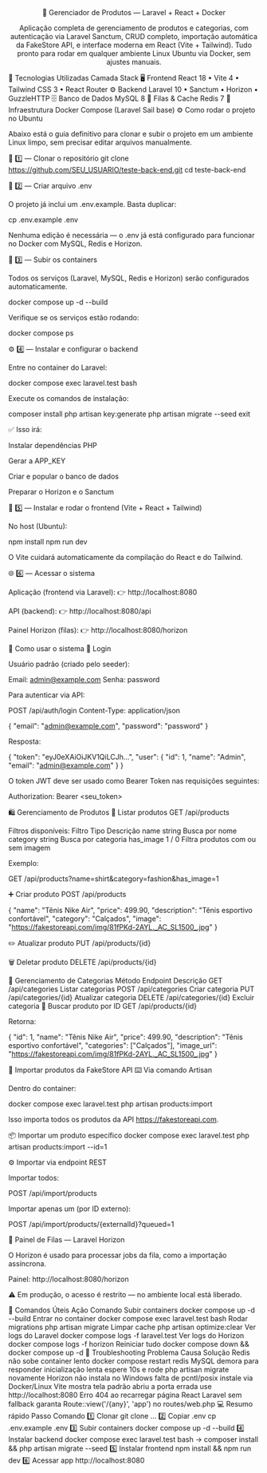 <div align="center">
🚀 Gerenciador de Produtos — Laravel + React + Docker

Aplicação completa de gerenciamento de produtos e categorias, com autenticação via Laravel Sanctum, CRUD completo, importação automática da FakeStore API, e interface moderna em React (Vite + Tailwind).
Tudo pronto para rodar em qualquer ambiente Linux Ubuntu via Docker, sem ajustes manuais.

</div>
🧩 Tecnologias Utilizadas
Camada	Stack
🖥️ Frontend	React 18 • Vite 4 • Tailwind CSS 3 • React Router
⚙️ Backend	Laravel 10 • Sanctum • Horizon • GuzzleHTTP
🗄️ Banco de Dados	MySQL 8
🔁 Filas & Cache	Redis 7
🐳 Infraestrutura	Docker Compose (Laravel Sail base)
⚙️ Como rodar o projeto no Ubuntu

Abaixo está o guia definitivo para clonar e subir o projeto em um ambiente Linux limpo, sem precisar editar arquivos manualmente.

🧾 1️⃣ — Clonar o repositório
git clone https://github.com/SEU_USUARIO/teste-back-end.git
cd teste-back-end

🧱 2️⃣ — Criar arquivo .env

O projeto já inclui um .env.example. Basta duplicar:

cp .env.example .env


Nenhuma edição é necessária — o .env já está configurado para funcionar no Docker com MySQL, Redis e Horizon.

🐳 3️⃣ — Subir os containers

Todos os serviços (Laravel, MySQL, Redis e Horizon) serão configurados automaticamente.

docker compose up -d --build


Verifique se os serviços estão rodando:

docker compose ps

⚙️ 4️⃣ — Instalar e configurar o backend

Entre no container do Laravel:

docker compose exec laravel.test bash


Execute os comandos de instalação:

composer install
php artisan key:generate
php artisan migrate --seed
exit


✅ Isso irá:

Instalar dependências PHP

Gerar a APP_KEY

Criar e popular o banco de dados

Preparar o Horizon e o Sanctum

🎨 5️⃣ — Instalar e rodar o frontend (Vite + React + Tailwind)

No host (Ubuntu):

npm install
npm run dev


O Vite cuidará automaticamente da compilação do React e do Tailwind.

🌐 6️⃣ — Acessar o sistema

Aplicação (frontend via Laravel):
👉 http://localhost:8080

API (backend):
👉 http://localhost:8080/api

Painel Horizon (filas):
👉 http://localhost:8080/horizon

🔑 Como usar o sistema
👤 Login

Usuário padrão (criado pelo seeder):

Email: admin@example.com
Senha: password


Para autenticar via API:

POST /api/auth/login
Content-Type: application/json

{
  "email": "admin@example.com",
  "password": "password"
}


Resposta:

{
  "token": "eyJ0eXAiOiJKV1QiLCJh...",
  "user": {
    "id": 1,
    "name": "Admin",
    "email": "admin@example.com"
  }
}


O token JWT deve ser usado como Bearer Token nas requisições seguintes:

Authorization: Bearer <seu_token>

🛍️ Gerenciamento de Produtos
📌 Listar produtos
GET /api/products

Filtros disponíveis:
Filtro	Tipo	Descrição
name	string	Busca por nome
category	string	Busca por categoria
has_image	1 / 0	Filtra produtos com ou sem imagem

Exemplo:

GET /api/products?name=shirt&category=fashion&has_image=1

➕ Criar produto
POST /api/products

{
  "name": "Tênis Nike Air",
  "price": 499.90,
  "description": "Tênis esportivo confortável",
  "category": "Calçados",
  "image": "https://fakestoreapi.com/img/81fPKd-2AYL._AC_SL1500_.jpg"
}

✏️ Atualizar produto
PUT /api/products/{id}

🗑️ Deletar produto
DELETE /api/products/{id}

🧩 Gerenciamento de Categorias
Método	Endpoint	Descrição
GET	/api/categories	Listar categorias
POST	/api/categories	Criar categoria
PUT	/api/categories/{id}	Atualizar categoria
DELETE	/api/categories/{id}	Excluir categoria
🔎 Buscar produto por ID
GET /api/products/{id}


Retorna:

{
  "id": 1,
  "name": "Tênis Nike Air",
  "price": 499.90,
  "description": "Tênis esportivo confortável",
  "categories": ["Calçados"],
  "image_url": "https://fakestoreapi.com/img/81fPKd-2AYL._AC_SL1500_.jpg"
}

🔄 Importar produtos da FakeStore API
⌨️ Via comando Artisan

Dentro do container:

docker compose exec laravel.test php artisan products:import


Isso importa todos os produtos da API https://fakestoreapi.com.

📦 Importar um produto específico
docker compose exec laravel.test php artisan products:import --id=1

⚙️ Importar via endpoint REST

Importar todos:

POST /api/import/products


Importar apenas um (por ID externo):

POST /api/import/products/{externalId}?queued=1

🧠 Painel de Filas — Laravel Horizon

O Horizon é usado para processar jobs da fila, como a importação assíncrona.

Painel: http://localhost:8080/horizon

⚠️ Em produção, o acesso é restrito — no ambiente local está liberado.

🧰 Comandos Úteis
Ação	Comando
Subir containers	docker compose up -d --build
Entrar no container	docker compose exec laravel.test bash
Rodar migrations	php artisan migrate
Limpar cache	php artisan optimize:clear
Ver logs do Laravel	docker compose logs -f laravel.test
Ver logs do Horizon	docker compose logs -f horizon
Reiniciar tudo	docker compose down && docker compose up -d
🧾 Troubleshooting
Problema	Causa	Solução
Redis não sobe	container lento	docker compose restart redis
MySQL demora para responder	inicialização lenta	espere 10s e rode php artisan migrate novamente
Horizon não instala no Windows	falta de pcntl/posix	instale via Docker/Linux
Vite mostra tela padrão	abriu a porta errada	use http://localhost:8080
Erro 404 ao recarregar página React	Laravel sem fallback	garanta Route::view('/{any}', 'app') no routes/web.php
💻 Resumo rápido
Passo	Comando
1️⃣ Clonar	git clone ...
2️⃣ Copiar .env	cp .env.example .env
3️⃣ Subir containers	docker compose up -d --build
4️⃣ Instalar backend	docker compose exec laravel.test bash → composer install && php artisan migrate --seed
5️⃣ Instalar frontend	npm install && npm run dev
6️⃣ Acessar app	http://localhost:8080

